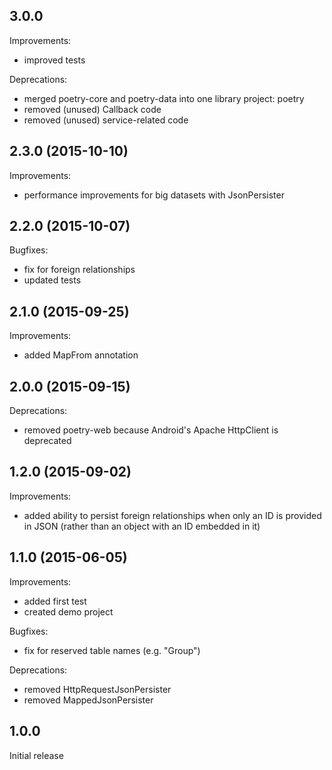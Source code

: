## 3.0.0 

Improvements:
 - improved tests

Deprecations:
 - merged poetry-core and poetry-data into one library project: poetry
 - removed (unused) Callback code
 - removed (unused) service-related code

## 2.3.0 (2015-10-10)

Improvements:
 - performance improvements for big datasets with JsonPersister

## 2.2.0 (2015-10-07)

Bugfixes:
 - fix for foreign relationships
 - updated tests

## 2.1.0 (2015-09-25)

Improvements:
 - added MapFrom annotation
 
## 2.0.0 (2015-09-15)

Deprecations:
 - removed poetry-web because Android's Apache HttpClient is deprecated

## 1.2.0 (2015-09-02)

Improvements:
 - added ability to persist foreign relationships when only an ID is provided in JSON
   (rather than an object with an ID embedded in it)

## 1.1.0 (2015-06-05)

Improvements:
  - added first test
  - created demo project

Bugfixes:
  - fix for reserved table names (e.g. "Group")

Deprecations:
  - removed HttpRequestJsonPersister
  - removed MappedJsonPersister

## 1.0.0

Initial release